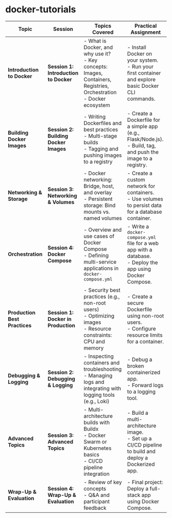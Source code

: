 # docker-tutorials

| **Topic**              | **Session**                        | **Topics Covered**                                                                                                         | **Practical Assignment**                                                                                      |
|-------------------------|------------------------------------|---------------------------------------------------------------------------------------------------------------------------|---------------------------------------------------------------------------------------------------------------|
| **Introduction to Docker** | **Session 1: Introduction to Docker** | - What is Docker, and why use it? <br> - Key concepts: Images, Containers, Registries, Orchestration <br> - Docker ecosystem | - Install Docker on your system. <br> - Run your first container and explore basic Docker CLI commands.       |
| **Building Docker Images**  | **Session 2: Building Docker Images** | - Writing Dockerfiles and best practices <br> - Multi-stage builds <br> - Tagging and pushing images to a registry         | - Create a Dockerfile for a simple app (e.g., Flask/Node.js). <br> - Build, tag, and push the image to a registry. |
| **Networking & Storage**    | **Session 3: Networking & Volumes**   | - Docker networking: Bridge, host, and overlay <br> - Persistent storage: Bind mounts vs. named volumes                   | - Create a custom network for containers. <br> - Use volumes to persist data for a database container.         |
| **Orchestration**           | **Session 4: Docker Compose**         | - Overview and use cases of Docker Compose <br> - Defining multi-service applications in `docker-compose.yml`              | - Write a `docker-compose.yml` file for a web app with a database. <br> - Deploy the app using Docker Compose. |
| **Production Best Practices** | **Session 1: Docker in Production**    | - Security best practices (e.g., non-root users) <br> - Optimizing images <br> - Resource constraints: CPU and memory      | - Create a secure Dockerfile using non-root users. <br> - Configure resource limits for a container.           |
| **Debugging & Logging**     | **Session 2: Debugging & Logging**    | - Inspecting containers and troubleshooting <br> - Managing logs and integrating with logging tools (e.g., Loki)          | - Debug a broken containerized app. <br> - Forward logs to a logging tool.                                    |
| **Advanced Topics**         | **Session 3: Advanced Topics**        | - Multi-architecture builds with Buildx <br> - Docker Swarm or Kubernetes basics <br> - CI/CD pipeline integration        | - Build a multi-architecture image. <br> - Set up a CI/CD pipeline to build and deploy a Dockerized app.      |
| **Wrap-Up & Evaluation**    | **Session 4: Wrap-Up & Evaluation**   | - Review of key concepts <br> - Q&A and participant feedback                                                              | - Final project: Deploy a full-stack app using Docker Compose.                                                |
